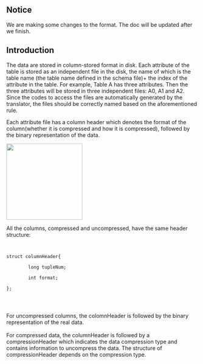 ## Notice ##
We are making some changes to the format. The doc will be updated after we finish.

## Introduction ##

The data are stored in column-stored format in disk. Each attribute of the table is stored as an independent file in the disk, the name of which is the table name (the table name defined in the schema file)+ the index of the attribute in the table. For example, Table A has three attributes. Then the three attributes will be stored in three independent files: A0, A1 and A2. Since the codes to access the files are automatically generated by the translator, the files should be correctly named based on the aforementioned rule.

Each attribute file has a column header which denotes the format of the column(whether it is compressed and how it is compressed), followed by the binary representation of the data.

<img src='http://www.cse.ohio-state.edu/~yuanyu/files/column.png' height='200'>

All the columns, compressed and uncompressed, have the same header structure:<br>
<pre><code><br>
struct columnHeader{<br>
        long tupleNum;<br>
        int format;<br>
};<br>
<br>
</code></pre>

For uncompressed columns, the colomnHeader is followed by the binary representation of the real data.<br>
<br>
For compressed data, the columnHeader is followed by a compressionHeader which indicates the data compression type and contains information to uncompress the data. The structure of compressionHeader depends on the compression type.